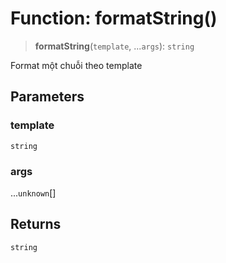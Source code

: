 # Function: formatString()

> **formatString**(`template`, ...`args`): `string`

Format một chuỗi theo template

## Parameters

### template

`string`

### args

...`unknown`[]

## Returns

`string`
